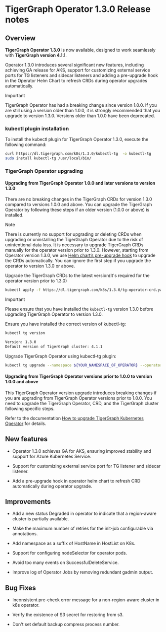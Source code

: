 # TigerGraph Operator 1.3.0 Release notes

## Overview

**TigerGraph Operator 1.3.0** is now available, designed to work seamlessly with **TigerGraph version 4.1.1**.

Operator 1.3.0 introduces several significant new features, including achieving GA release for AKS, support for customizing external service ports for TG listeners and sidecar listeners and adding a pre-upgrade hook in the Operator Helm Chart to refresh CRDs during operator upgrades automatically.

> [!IMPORTANT]
> TigerGraph Operator has had a breaking change since version 1.0.0. If you are still using a version older than 1.0.0, it is strongly recommended that you upgrade to version 1.3.0. Versions older than 1.0.0 have been deprecated.

### kubectl plugin installation

To install the kubectl plugin for TigerGraph Operator 1.3.0, execute the following command:

```bash
curl https://dl.tigergraph.com/k8s/1.3.0/kubectl-tg  -o kubectl-tg
sudo install kubectl-tg /usr/local/bin/
```

### TigerGraph Operator upgrading

#### Upgrading from TigerGraph Operator 1.0.0 and later versions to version 1.3.0

There are no breaking changes in the TigerGraph CRDs for version 1.3.0 compared to versions 1.0.0 and above. You can upgrade the TigerGraph Operator by following these steps if an older version (1.0.0 or above) is installed.

> [!NOTE]
> There is currently no support for upgrading or deleting CRDs when upgrading or uninstalling the TigerGraph Operator due to the risk of unintentional data loss. It is necessary to upgrade TigerGraph CRDs manually for the operator version prior to 1.3.0. However, starting from Operator version 1.3.0, we use [Helm chart’s pre-upgrade hook](https://helm.sh/docs/topics/charts_hooks/) to upgrade the CRDs automatically. You can ignore the first step if you upgrade the operator to version 1.3.0 or above.

Upgrade the TigerGraph CRDs to the latest version(It's required for the operator version prior to 1.3.0)

```bash
kubectl apply -f https://dl.tigergraph.com/k8s/1.3.0/tg-operator-crd.yaml
```

> [!IMPORTANT]
> Please ensure that you have installed the `kubectl-tg` version 1.3.0 before upgrading TigerGraph Operator to version 1.3.0.

Ensure you have installed the correct version of kubectl-tg:

```bash
kubectl tg version

Version: 1.3.0
Default version of TigerGraph cluster: 4.1.1
```

Upgrade TigerGraph Operator using kubectl-tg plugin:

```bash
kubectl tg upgrade --namespace ${YOUR_NAMESPACE_OF_OPERATOR} --operator-version 1.3.0
```

#### Upgrading from TigerGraph Operator versions prior to 1.0.0 to version 1.0.0 and above

This TigerGraph Operator version upgrade introduces breaking changes if you are upgrading from TigerGraph Operator versions prior to 1.0.0. You need to upgrade the TigerGraph Operator, CRD, and the TigerGraph cluster following specific steps.

Refer to the documentation [How to upgrade TigerGraph Kubernetes Operator](../04-manage/operator-upgrade.md) for details.

## New features

- Operator 1.3.0 achieves GA for AKS, ensuring improved stability and support for Azure Kubernetes Service.

- Support for customizing external service port for TG listener and sidecar listener.

- Add a pre-upgrade hook in operator helm chart to refresh CRD automatically during operator upgrade.

## Improvements

- Add a new status Degraded in operator to indicate that a region-aware cluster is partially available.

- Make the maximum number of retries for the init-job configurable via annotations.

- Add namespace as a suffix of HostName in HostList on K8s.

- Support for configuring nodeSelector for operator pods.

- Avoid too many events on SuccessfulDeleteService.

- Improve log of Operator Jobs by removing redundant gadmin output.

## Bug Fixes

- Inconsistent pre-check error message for a non-region-aware cluster in k8s operator.

- Verify the existence of S3 secret for restoring from s3.

- Don't set default backup compress process number.

